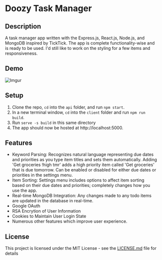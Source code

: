 # Doozy Task Manager
## Description
A task manager app written with the Express.js, React.js, Node.js, and MongoDB inspired by TickTick. The app is complete functionality-wise and is ready to be used. I'd still like to work on the styling for a few items and responsiveness.
## Demo
![Imgur](https://i.imgur.com/Phn8sqy.gif)
## Setup
1. Clone the repo, ```cd``` into the ```api``` folder, and run ```npm start```.
2. In a new terminal window, ```cd``` into the ```client``` folder and run ```npm run build```. 
3. Run ```serve -s build``` in this same directory
4. The app should now be hosted at http://localhost:5000.

## Features
- Keyword Parsing: Recognizes natural language representing due dates and priorities as you type item titles and sets them automatically. Adding 'Get groceries !high tmr' adds a high priority item called 'Get groceries' that is due tomorrow. Can be enabled or disabled for either due dates or priorities in the settings menu.
- Item Sorting: Settings menu includes options to affect item sorting based on their due dates and priorities; completely changes how you use the app.
- Real-time MongoDB Integration: Any changes made to any todo items are updated in the database in real-time.
- Google OAuth
- RSA Encrytion of User Information
- Cookies to Maintain User Login State
- Numerous other features which improve user experience.

## License
This project is licensed under the MIT License - see the [LICENSE.md](LICENSE.md) file for details
